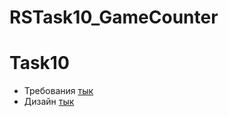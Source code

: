 # RSTask10_GameCounter


# Task10

- Требования [тык](https://eager-egret-e12.notion.site/Task-GameCounter-85c6de81ee864de89de9e723470a677d)
- Дизайн [тык](https://www.figma.com/file/KvopaTlpv2x08YGn0RoZJW/RSTask10_GameCounter?node-id=0%3A113)
